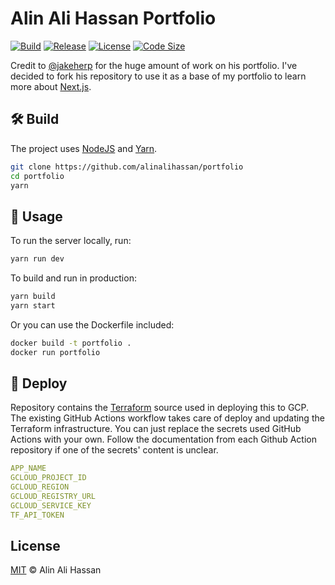 # Alin Ali Hassan Portfolio
[![Build](https://img.shields.io/github/workflow/status/alinalihassan/portfolio/CI)](https://github.com/alinalihassan/portfolio/actions?event=push)
[![Release](https://img.shields.io/github/v/release/alinalihassan/portfolio)](https://github.com/alinalihassan/portfolio)
[![License](https://img.shields.io/github/license/alinalihassan/portfolio)](LICENSE)
[![Code Size](https://img.shields.io/github/languages/code-size/alinalihassan/portfolio)](https://github.com/alinalihassan/portfolio)

Credit to [@jakeherp](https://github.com/jakeherp) for the huge amount of work on his portfolio. I've decided to fork his repository to use it as a base of my portfolio to learn more about [Next.js](https://nextjs.org).

## 🛠️ Build

The project uses [NodeJS](https://nodejs.org) and [Yarn](https://yarnpkg.com).

```bash
git clone https://github.com/alinalihassan/portfolio
cd portfolio
yarn
```

## 🔬 Usage

To run the server locally, run:

```bash
yarn run dev
```

To build and run in production:

```bash
yarn build
yarn start
```

Or you can use the Dockerfile included:

```bash
docker build -t portfolio .
docker run portfolio
```

## 🚀 Deploy

Repository contains the [Terraform](https://www.terraform.io/) source used in deploying this to GCP. The existing GitHub Actions workflow takes care of deploy and updating the Terraform infrastructure. You can just replace the secrets used GitHub Actions with your own. Follow the documentation from each Github Action repository if one of the secrets' content is unclear.

```yaml
APP_NAME
GCLOUD_PROJECT_ID
GCLOUD_REGION
GCLOUD_REGISTRY_URL
GCLOUD_SERVICE_KEY
TF_API_TOKEN
```

## License

[MIT](LICENSE) © Alin Ali Hassan